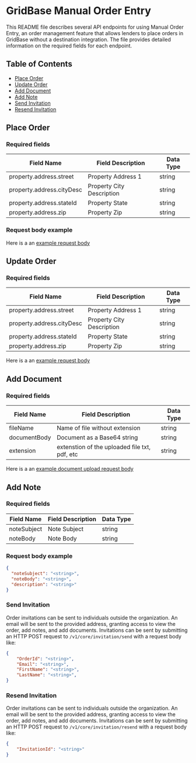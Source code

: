 # GridBase Manual Order Entry

This README file describes several API endpoints for using Manual Order Entry, an order management feature that allows lenders to place orders in GridBase without a destination integration. The file provides detailed information on the required fields for each endpoint.


## Table of Contents

- [Place Order](#place-order)
- [Update Order](#update-order)
- [Add Document](#add-document)
- [Add Note](#add-note)
- [Send Invitation](#send-invitation)
- [Resend Invitation](#resend-invitation)


## Place Order

### Required fields

| Field Name | Field Description | Data Type |
|---|---|---|
| property.address.street | Property Address 1 | string |
| property.address.cityDesc | Property City Description | string |
| property.address.stateId | Property State | string |
| property.address.zip | Property Zip | string |

### Request body example

Here is a an [example request body](sample/order.json)


## Update Order

### Required fields


| Field Name | Field Description | Data Type |
|---|---|---|
| property.address.street | Property Address 1 | string |
| property.address.cityDesc | Property City Description | string |
| property.address.stateId | Property State | string |
| property.address.zip | Property Zip | string |


Here is a an [example request body](sample/order.json)


## Add Document

### Required fields

| Field Name | Field Description | Data Type |
|---|---|---|
| fileName | Name of file without extension | string |
| documentBody | Document as a Base64 string | string |
| extension | extenstion of the uploaded file txt, pdf, etc | string |

Here is a an [example document upload request body](sample/document.json)


## Add Note

### Required fields

| Field Name | Field Description | Data Type |
|---|---|---|
| noteSubject | Note Subject | string |
| noteBody | Note Body | string |

### Request body example

```json
{
  "noteSubject": "<string>",
  "noteBody": "<string>",
  "description": "<string>"
}
```


### Send Invitation

Order invitations can be sent to individuals outside the organization.  An email will be sent to the provided address, granting access to view the order, add notes, and add documents.  Invitations can be sent by submitting an HTTP POST request to `/v1/core/invitation/send` with a request body like:
```json
{
    "OrderId": "<string>",
    "Email": "<string>",
    "FirstName": "<string>",
    "LastName": "<string>",
}
```


### Resend Invitation

Order invitations can be sent to individuals outside the organization.  An email will be sent to the provided address, granting access to view the order, add notes, and add documents.  Invitations can be sent by submitting an HTTP POST request to `/v1/core/invitation/resend` with a request body like:
```json
{
    "InvitationId": "<string>"
}
```
